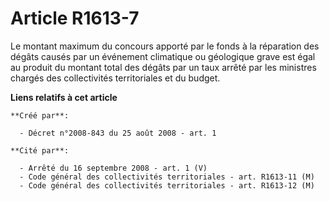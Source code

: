 # Article R1613-7

Le montant maximum du concours apporté par le fonds à la réparation des dégâts causés par un événement climatique ou
géologique grave est égal au produit du montant total des dégâts par un taux arrêté par les ministres chargés des
collectivités territoriales et du budget.

**Liens relatifs à cet article**

	**Créé par**:

	  - Décret n°2008-843 du 25 août 2008 - art. 1

	**Cité par**:

	  - Arrêté du 16 septembre 2008 - art. 1 (V)
	  - Code général des collectivités territoriales - art. R1613-11 (M)
	  - Code général des collectivités territoriales - art. R1613-12 (M)
